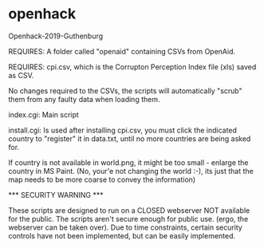 # openhack
Openhack-2019-Guthenburg

REQUIRES: A folder called "openaid" containing CSVs from OpenAid.

REQUIRES: cpi.csv, which is the Corrupton Perception Index file (xls) saved as CSV.

No changes required to the CSVs, the scripts will automatically "scrub" them from any faulty data when loading them.

index.cgi: Main script

install.cgi: Is used after installing cpi.csv, you must click the indicated country to "register" it in data.txt, until no more countries are being asked for.

If country is not available in world.png, it might be too small - enlarge the country in MS Paint.
(No, your'e not changing the world :-), its just that the map needs to be more coarse to convey the information)

*** SECURITY WARNING ***

These scripts are designed to run on a CLOSED webserver NOT available for the public. The scripts aren't secure enough for public use.
(ergo, the webserver can be taken over).
Due to time constraints, certain security controls have not been implemented, but can be easily implemented.
